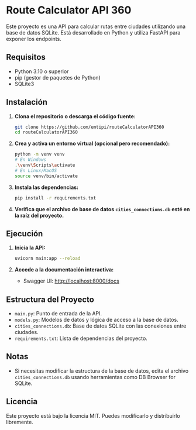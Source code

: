 # Route Calculator API 360

Este proyecto es una API para calcular rutas entre ciudades utilizando una base de datos SQLite. Está desarrollado en Python y utiliza FastAPI para exponer los endpoints.

## Requisitos

- Python 3.10 o superior
- pip (gestor de paquetes de Python)
- SQLite3

## Instalación

1. **Clona el repositorio o descarga el código fuente:**

   ```sh
   git clone https://github.com/emtipi/routeCalculatorAPI360
   cd routeCalculatorAPI360
   ```

2. **Crea y activa un entorno virtual (opcional pero recomendado):**

   ```sh
   python -m venv venv
   # En Windows
   .\venv\Scripts\activate
   # En Linux/MacOS
   source venv/bin/activate
   ```

3. **Instala las dependencias:**

   ```sh
   pip install -r requirements.txt
   ```

4. **Verifica que el archivo de base de datos `cities_connections.db` esté en la raíz del proyecto.**

## Ejecución

1. **Inicia la API:**

   ```sh
   uvicorn main:app --reload
   ```

2. **Accede a la documentación interactiva:**

   - Swagger UI: [http://localhost:8000/docs](http://localhost:8000/docs)

## Estructura del Proyecto

- `main.py`: Punto de entrada de la API.
- `models.py`: Modelos de datos y lógica de acceso a la base de datos.
- `cities_connections.db`: Base de datos SQLite con las conexiones entre ciudades.
- `requirements.txt`: Lista de dependencias del proyecto.

## Notas

- Si necesitas modificar la estructura de la base de datos, edita el archivo `cities_connections.db` usando herramientas como DB Browser for SQLite.

## Licencia

Este proyecto está bajo la licencia MIT. Puedes modificarlo y distribuirlo libremente.
